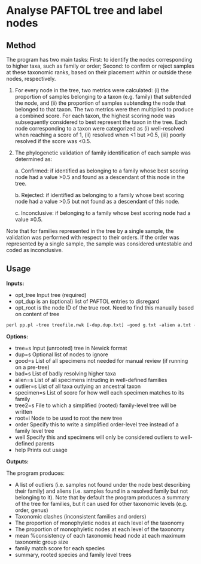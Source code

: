 # Analyse PAFTOL tree and label nodes

## Method

The program has two main tasks: First: to identify the nodes corresponding to higher taxa, such as family or order; Second: to confirm or reject samples at these taxonomic ranks, based on their placement within or outside these nodes, respectively. 

1. For every node in the tree, two metrics were calculated: (i) the proportion of samples belonging to a taxon (e.g. family) that subtended the node, and (ii) the proportion of samples subtending the node that belonged to that taxon. The two metrics were then multiplied to produce a combined score. For each taxon, the highest scoring node was subsequently considered to best represent the taxon in the tree. Each node corresponding to a taxon were categorized as (i) well-resolved when reaching a score of 1, (ii) resolved when <1 but >0.5, (iii) poorly resolved if the score was <0.5. 

2. The phylogenetic validation of family identification of each sample was determined as:

   a.   Confirmed: if identified as belonging to a family whose best scoring node had a value >0.5 and found as a descendant of this node in the tree.

   b.   Rejected: if identified as belonging to a family whose best scoring node had a value >0.5 but not found as a descendant of this node.

   c.   Inconclusive: if belonging to a family whose best scoring node had a value ≤0.5.

Note that for families represented in the tree by a single sample, the validation was performed with respect to their orders. If the order was represented by a single sample, the sample was considered untestable and coded as inconclusive.

## Usage

**Inputs:**

* opt_tree 		Input tree (required)
* opt_dup 		is an (optional) list of PAFTOL entries to disregard
* opt_root 		is the node ID of the true root. Need to find this manually based on content of tree 

```perl
perl pp.pl -tree treefile.nwk [-dup.dup.txt] -good g.txt -alien a.txt -outlier o.txt -specimen s.txt -tree2 new_treefile.nwk [-root 100000] [-order] [-well] [-help] > output.txt
```


**Options:**

* tree=s  		Input (unrooted) tree in Newick format
* dup=s  		Optional list of nodes to ignore
* good=s  		List of all specimens not needed for manual review (if running on a pre-tree)
* bad=s  		List of badly resolving higher taxa
* alien=s  		List of all specimens intruding in well-defined families
* outlier=s  	List of all taxa outlying an ancestral taxon
* specimen=s 	List of score for how well each specimen matches to its family
* tree2=s  		File to which a simplified (rooted) family-level tree will be written
* root=i  		Node to be used to root the new tree
* order  		Specify this to write a simplified order-level tree instead of a family level tree
* well  		Specify this and specimens will only be considered outliers to well-defined parents
* help  		Prints out usage

**Outputs:**

The program produces:

* A list of outliers (i.e. samples not found under the node best describing their family) and aliens (i.e. samples found in a resolved family but not belonging to it). Note that by default the program produces a summary of the tree for families, but it can used for other taxonomic levels (e.g. order, genus)
* Taxonomic clashes (inconsistent families and orders) 
* The proportion of monophyletic nodes at each level of the taxonomy
* The proportion of monophyletic nodes at each level of the taxonomy
* mean %consistency of each taxonomic head node at each maximum taxonomic group size
* family match score for each species
* summary, rooted species and family level trees

